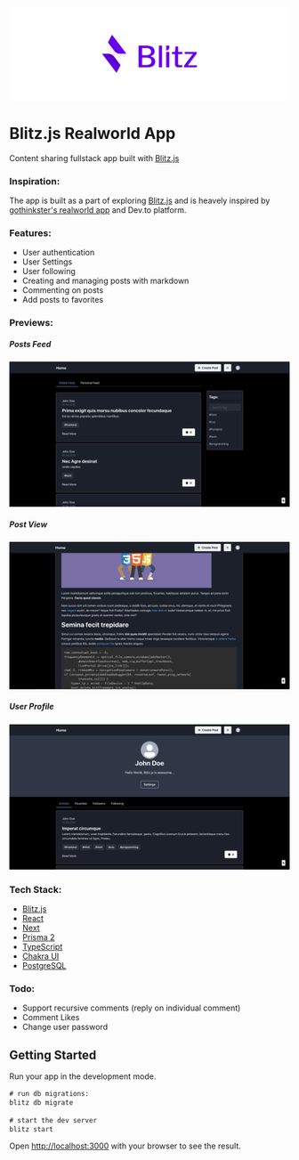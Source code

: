 [![Blitz.js](https://raw.githubusercontent.com/blitz-js/art/master/github-cover-photo.png)](https://blitzjs.com)

# Blitz.js Realworld App

Content sharing fullstack app built with [Blitz.js](https://github.com/blitz-js/blitz)

### Inspiration:

The app is built as a part of exploring [Blitz.js](https://github.com/blitz-js/blitz) and is heavely inspired by [gothinkster's realworld app](https://github.com/gothinkster/realworld) and Dev.to platform.

### Features:

- User authentication
- User Settings
- User following
- Creating and managing posts with markdown
- Commenting on posts
- Add posts to favorites

### Previews:

##### Posts Feed

![feed](screenshots/feed.png)

##### Post View

![feed](screenshots/post.png)

##### User Profile

![feed](screenshots/user.png)

### Tech Stack:

- [Blitz.js](https://blitzjs.com/)
- [React](https://reactjs.org/)
- [Next](https://nextjs.org/)
- [Prisma 2](https://www.prisma.io/)
- [TypeScript](https://www.typescriptlang.org/)
- [Chakra UI](https://chakra-ui.com/)
- [PostgreSQL](https://www.postgresql.org/)

### Todo:

- Support recursive comments (reply on individual comment)
- Comment Likes
- Change user password

## Getting Started

Run your app in the development mode.

```
# run db migrations:
blitz db migrate

# start the dev server
blitz start
```

Open [http://localhost:3000](http://localhost:3000) with your browser to see the result.
